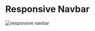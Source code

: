 # Responsive Navbar

![responsive navbar](https://github.com/kaplanh/dekstop_mobil-nav/assets/101884444/5d080e90-714b-4678-b165-1e487a2dd2e2)
